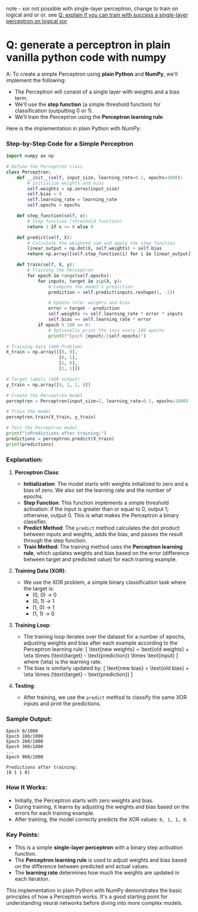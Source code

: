 note - xor not possible with single-layer perceptron, change to train on logical and or or.  see [Q: explain if you can train with success a single-layer perceptron on logical xor](non-linear/)



# Q: generate a perceptron in plain vanilla python code with numpy


A: To create a simple Perceptron using **plain Python** and **NumPy**, we'll implement the following:

- The Perceptron will consist of a single layer with weights and a bias term.
- We'll use the **step function** (a simple threshold function) for classification (outputting 0 or 1).
- We'll train the Perceptron using the **Perceptron learning rule**.

Here is the implementation in plain Python with NumPy:

### Step-by-Step Code for a Simple Perceptron

```python
import numpy as np

# Define the Perceptron class
class Perceptron:
    def __init__(self, input_size, learning_rate=0.1, epochs=1000):
        # Initialize weights and bias
        self.weights = np.zeros(input_size)
        self.bias = 0
        self.learning_rate = learning_rate
        self.epochs = epochs

    def step_function(self, x):
        # Step function (threshold function)
        return 1 if x >= 0 else 0

    def predict(self, X):
        # Calculate the weighted sum and apply the step function
        linear_output = np.dot(X, self.weights) + self.bias
        return np.array([self.step_function(i) for i in linear_output])

    def train(self, X, y):
        # Training the Perceptron
        for epoch in range(self.epochs):
            for inputs, target in zip(X, y):
                # Compute the model's prediction
                prediction = self.predict(inputs.reshape(1, -1))

                # Update rule: weights and bias
                error = target - prediction
                self.weights += self.learning_rate * error * inputs
                self.bias += self.learning_rate * error
            if epoch % 100 == 0:
                # Optionally print the loss every 100 epochs
                print(f"Epoch {epoch}/{self.epochs}")

# Training data (XOR Problem)
X_train = np.array([[0, 0],
                    [0, 1],
                    [1, 0],
                    [1, 1]])

# Target labels (XOR output)
y_train = np.array([0, 1, 1, 0])

# Create the Perceptron model
perceptron = Perceptron(input_size=2, learning_rate=0.1, epochs=1000)

# Train the model
perceptron.train(X_train, y_train)

# Test the Perceptron model
print("\nPredictions after training:")
predictions = perceptron.predict(X_train)
print(predictions)
```

### Explanation:

1. **Perceptron Class**:
   - **Initialization**: The model starts with weights initialized to zero and a bias of zero. We also set the learning rate and the number of epochs.
   - **Step Function**: This function implements a simple threshold activation: if the input is greater than or equal to 0, output 1; otherwise, output 0. This is what makes the Perceptron a binary classifier.
   - **Predict Method**: The `predict` method calculates the dot product between inputs and weights, adds the bias, and passes the result through the step function.
   - **Train Method**: The training method uses the **Perceptron learning rule**, which updates weights and bias based on the error (difference between target and predicted value) for each training example.

2. **Training Data (XOR)**:
   - We use the XOR problem, a simple binary classification task where the target is:
     - (0, 0) -> 0
     - (0, 1) -> 1
     - (1, 0) -> 1
     - (1, 1) -> 0

3. **Training Loop**:
   - The training loop iterates over the dataset for a number of epochs, adjusting weights and bias after each example according to the Perceptron learning rule:
     \[
     \text{new weights} = \text{old weights} + \eta \times (\text{target} - \text{prediction}) \times \text{input}
     \]
     where \(\eta\) is the learning rate.
   - The bias is similarly updated by:
     \[
     \text{new bias} = \text{old bias} + \eta \times (\text{target} - \text{prediction})
     \]

4. **Testing**:
   - After training, we use the `predict` method to classify the same XOR inputs and print the predictions.

### Sample Output:

```
Epoch 0/1000
Epoch 100/1000
Epoch 200/1000
Epoch 300/1000
...
Epoch 900/1000

Predictions after training:
[0 1 1 0]
```

### How It Works:
- Initially, the Perceptron starts with zero weights and bias.
- During training, it learns by adjusting the weights and bias based on the errors for each training example.
- After training, the model correctly predicts the XOR values: `0, 1, 1, 0`.

### Key Points:
- This is a simple **single-layer perceptron** with a binary step activation function.
- The **Perceptron learning rule** is used to adjust weights and bias based on the difference between predicted and actual values.
- The **learning rate** determines how much the weights are updated in each iteration.

This implementation in plain Python with NumPy demonstrates the basic principles of how a Perceptron works. It's a good starting point for understanding neural networks before diving into more complex models.



